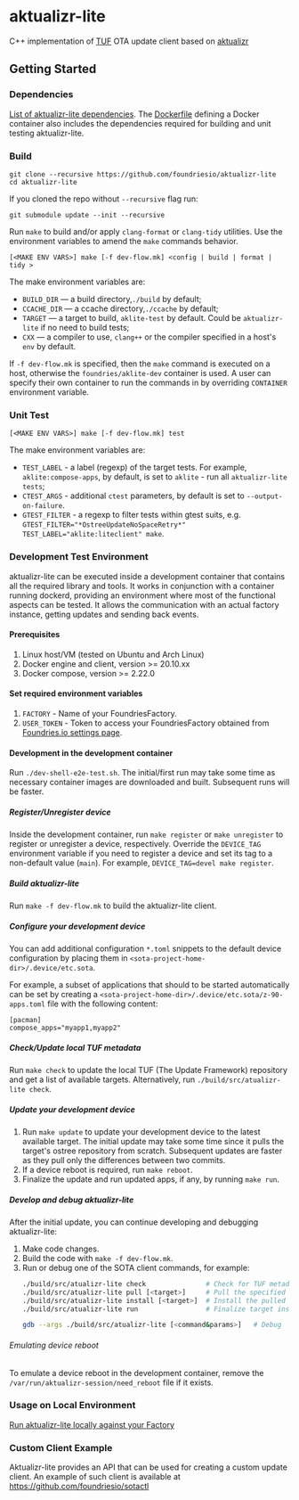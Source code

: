 # aktualizr-lite

C++ implementation of [TUF](https://theupdateframework.io/) OTA update client based on [aktualizr](https://github.com/advancedtelematic/aktualizr)

## Getting Started

### Dependencies

[List of aktualizr-lite dependencies](https://github.com/advancedtelematic/aktualizr#dependencies).
The [Dockerfile](./docker/Dockerfile) defining a Docker container also includes the dependencies required for building and unit testing aktualizr-lite.

### Build

```
git clone --recursive https://github.com/foundriesio/aktualizr-lite
cd aktualizr-lite
```

If you cloned the repo without `--recursive` flag run:

```
git submodule update --init --recursive
```

Run `make` to build and/or apply `clang-format` or `clang-tidy` utilities.
Use the environment variables to amend the `make` commands behavior.

```
[<MAKE ENV VARS>] make [-f dev-flow.mk] <config | build | format | tidy >
```

The make environment variables are:

*  `BUILD_DIR` — a build directory,`./build` by default;
*  `CCACHE_DIR` — a ccache directory,`./ccache` by default;
*  `TARGET` — a target to build, `aklite-test` by default. Could be `aktualizr-lite` if no need to build tests;
*  `CXX` — a compiler to use, `clang++` or the compiler specified in a host's `env` by default.

If `-f dev-flow.mk` is specified, then the `make` command is executed on a host, otherwise the `foundries/aklite-dev` container is used.
A user can specify their own container to run the commands in by overriding `CONTAINER` environment variable.

### Unit Test

```
[<MAKE ENV VARS>] make [-f dev-flow.mk] test
```

The make environment variables are:

*  `TEST_LABEL` - a label (regexp) of the target tests. For example, `aklite:compose-apps`, by default, is set to `aklite` - run all `aktualizr-lite tests`;
*  `CTEST_ARGS` - additional `ctest` parameters, by default is set to `--output-on-failure`.
*  `GTEST_FILTER` - a regexp to filter tests within gtest suits, e.g. `GTEST_FILTER="*OstreeUpdateNoSpaceRetry*" TEST_LABEL="aklite:liteclient" make`.

### Development Test Environment

aktualizr-lite can be executed inside a development container that contains all the required library and tools.
It works in conjunction with a container running dockerd,
providing an environment where most of the functional aspects can be tested.
It allows the communication with an actual factory instance, getting updates and sending back events.

#### Prerequisites
1. Linux host/VM (tested on Ubuntu and Arch Linux)
2. Docker engine and client, version >= 20.10.xx
3. Docker compose, version >= 2.22.0

#### Set required environment variables
1. `FACTORY` - Name of your FoundriesFactory.
2. `USER_TOKEN` - Token to access your FoundriesFactory obtained from [Foundries.io settings page](https://app.foundries.io/settings/tokens/).

#### Development in the development container
Run `./dev-shell-e2e-test.sh`. The initial/first run may take some time as necessary container images are downloaded and built. Subsequent runs will be faster.

##### Register/Unregister device
Inside the development container, run `make register` or `make unregister` to register or unregister a device, respectively.
Override the `DEVICE_TAG` environment variable if you need to register a device and set its tag to a non-default value (`main`).
For example, `DEVICE_TAG=devel make register`.

##### Build aktualizr-lite
Run `make -f dev-flow.mk` to build the aktualizr-lite client.

##### Configure your development device
You can add additional configuration `*.toml` snippets to the default device configuration by placing them in `<sota-project-home-dir>/.device/etc.sota`.

For example, a subset of applications that should to be started automatically can be set by creating a `<sota-project-home-dir>/.device/etc.sota/z-90-apps.toml` file with the following content:
```
[pacman]
compose_apps="myapp1,myapp2"
```

##### Check/Update local TUF metadata
Run `make check` to update the local TUF (The Update Framework) repository and get a list of available targets. Alternatively, run `./build/src/atualizr-lite check`.

##### Update your development device
1. Run `make update` to update your development device to the latest available target. The initial update may take some time since it pulls the target's ostree repository from scratch. Subsequent updates are faster as they pull only the differences between two commits.
2. If a device reboot is required, run `make reboot`.
3. Finalize the update and run updated apps, if any, by running `make run`.

##### Develop and debug aktualizr-lite
After the initial update, you can continue developing and debugging aktualizr-lite:
1. Make code changes.
2. Build the code with `make -f dev-flow.mk`.
3. Run or debug one of the SOTA client commands, for example:
   ```bash
   ./build/src/atualizr-lite check               # Check for TUF metadata changes and update local TUF repository if any changes are found
   ./build/src/atualizr-lite pull [<target>]     # Pull the specified target content (ostree and/or apps)
   ./build/src/atualizr-lite install [<target>]  # Install the pulled target
   ./build/src/atualizr-lite run                 # Finalize target installation if required after a device reboot

   gdb --args ./build/src/atualizr-lite [<command&params>]   # Debug

###### Emulating device reboot
To emulate a device reboot in the development container, remove the `/var/run/aktualizr-session/need_reboot` file if it exists.

### Usage on Local Environment

[Run aktualizr-lite locally against your Factory](./how-to-run-locally.md)

### Custom Client Example

Aktualizr-lite provides an API that can be used for creating a custom update client.
An example of such client is available at https://github.com/foundriesio/sotactl
